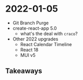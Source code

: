 # 2022-01-05

- Git Branch Purge
- create-react-app 5.0
  - what's the deal with `craco`?
- Other 2022 upgrades
  - React Calendar Timeline
  - React 18
  - MUI v5

## Takeaways
